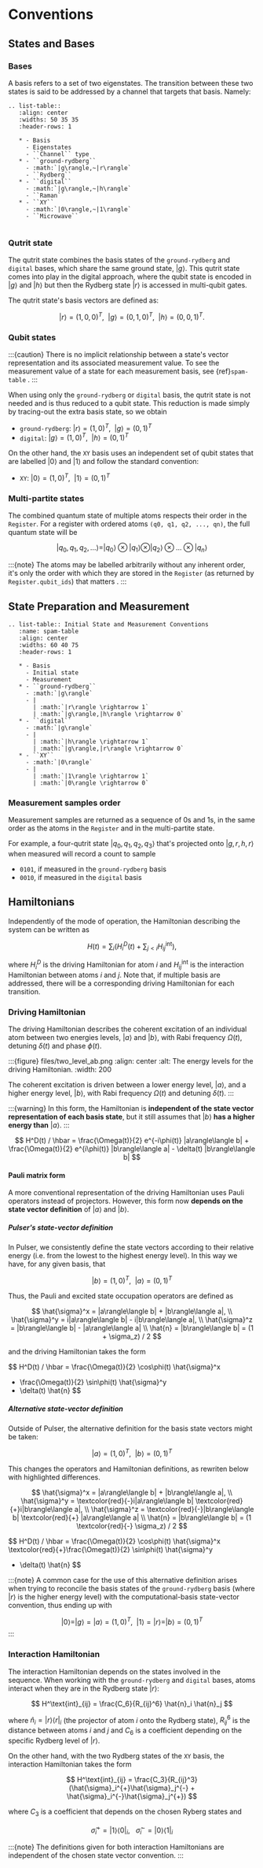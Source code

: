 # Conventions

## States and Bases

### Bases

A basis refers to a set of two eigenstates. The transition between
these two states is said to be addressed by a channel that targets that basis. Namely:

```{eval-rst}
.. list-table::
   :align: center
   :widths: 50 35 35
   :header-rows: 1

   * - Basis
     - Eigenstates
     - ``Channel`` type
   * - ``ground-rydberg``
     - :math:`|g\rangle,~|r\rangle`
     - ``Rydberg``
   * - ``digital``
     - :math:`|g\rangle,~|h\rangle`
     - ``Raman``
   * - ``XY``
     - :math:`|0\rangle,~|1\rangle`
     - ``Microwave``


```

### Qutrit state

The qutrit state combines the basis states of the `ground-rydberg` and `digital` bases,
which share the same ground state, $|g\rangle$. This qutrit state comes into play
in the digital approach, where the qubit state is encoded in $|g\rangle$ and
$|h\rangle$ but then the Rydberg state $|r\rangle$ is accessed in multi-qubit
gates.

The qutrit state's basis vectors are defined as:

$$
|r\rangle = (1, 0, 0)^T,~~|g\rangle = (0, 1, 0)^T, ~~|h\rangle = (0, 0, 1)^T.
$$

### Qubit states

:::{caution}
There is no implicit relationship between a state's vector representation and its
associated measurement value. To see the measurement value of a state for each
measurement basis, see {ref}`spam-table` .
:::

When using only the `ground-rydberg` or `digital` basis, the qutrit state is not
needed and is thus reduced to a qubit state. This reduction is made simply by tracing-out
the extra basis state, so we obtain

- `ground-rydberg`: $|r\rangle = (1, 0)^T,~~|g\rangle = (0, 1)^T$
- `digital`: $|g\rangle = (1, 0)^T,~~|h\rangle = (0, 1)^T$

On the other hand, the `XY` basis uses an independent set of qubit states that are
labelled $|0\rangle$ and $|1\rangle$ and follow the standard convention:

- `XY`: $|0\rangle = (1, 0)^T,~~|1\rangle = (0, 1)^T$

### Multi-partite states

The combined quantum state of multiple atoms respects their order in the `Register`.
For a register with ordered atoms `(q0, q1, q2, ..., qn)`, the full quantum state will be

$$
|q_0, q_1, q_2, ...\rangle = |q_0\rangle \otimes |q_1\rangle \otimes |q_2\rangle \otimes ... \otimes |q_n\rangle
$$

:::{note}
The atoms may be labelled arbitrarily without any inherent order, it's only the
order with which they are stored in the `Register` (as returned by
`Register.qubit_ids`) that matters .
:::


## State Preparation and Measurement

```{eval-rst}
.. list-table:: Initial State and Measurement Conventions
   :name: spam-table
   :align: center
   :widths: 60 40 75
   :header-rows: 1

   * - Basis
     - Initial state
     - Measurement
   * - ``ground-rydberg``
     - :math:`|g\rangle`
     - |
       | :math:`|r\rangle \rightarrow 1`
       | :math:`|g\rangle,|h\rangle \rightarrow 0`
   * - ``digital``
     - :math:`|g\rangle`
     - |
       | :math:`|h\rangle \rightarrow 1`
       | :math:`|g\rangle,|r\rangle \rightarrow 0`
   * - ``XY``
     - :math:`|0\rangle`
     - |
       | :math:`|1\rangle \rightarrow 1`
       | :math:`|0\rangle \rightarrow 0`
```

### Measurement samples order

Measurement samples are returned as a sequence of 0s and 1s, in
the same order as the atoms in the `Register` and in the multi-partite state.

For example, a four-qutrit state $|q_0, q_1, q_2, q_3\rangle$ that's
projected onto $|g, r, h, r\rangle$ when measured will record a count to
sample

- `0101`, if measured in the `ground-rydberg` basis
- `0010`, if measured in the `digital` basis

## Hamiltonians

Independently of the mode of operation, the Hamiltonian describing the system
can be written as

$$
H(t) = \sum_i \left (H^D_i(t) + \sum_{j<i}H^\text{int}_{ij} \right),
$$

where $H^D_i$ is the driving Hamiltonian for atom $i$ and
$H^\text{int}_{ij}$ is the interaction Hamiltonian between atoms $i$
and $j$. Note that, if multiple basis are addressed, there will be a
corresponding driving Hamiltonian for each transition.

### Driving Hamiltonian

The driving Hamiltonian describes the coherent excitation of an individual atom
between two energies levels, $|a\rangle$ and $|b\rangle$, with
Rabi frequency $\Omega(t)$, detuning $\delta(t)$ and phase $\phi(t)$.

:::{figure} files/two_level_ab.png
:align: center
:alt: The energy levels for the driving Hamiltonian.
:width: 200

The coherent excitation is driven between a lower energy level, $|a\rangle$, and a higher energy level,
$|b\rangle$, with Rabi frequency $\Omega(t)$ and detuning $\delta(t)$.
:::

:::{warning}
In this form, the Hamiltonian is **independent of the state vector representation of each basis state**,
but it still assumes that $|b\rangle$ **has a higher energy than** $|a\rangle$.
:::

$$
H^D(t) / \hbar = \frac{\Omega(t)}{2} e^{-i\phi(t)} |a\rangle\langle b| + \frac{\Omega(t)}{2} e^{i\phi(t)} |b\rangle\langle a| - \delta(t) |b\rangle\langle b|
$$

#### Pauli matrix form

A more conventional representation of the driving Hamiltonian uses Pauli operators
instead of projectors. However, this form now **depends on the state vector definition**
of $|a\rangle$ and $|b\rangle$.

##### Pulser's state-vector definition

In Pulser, we consistently define the state vectors according to their relative energy (i.e. from the lowest to the highest energy level).
In this way we have, for any given basis, that

$$
|b\rangle = (1, 0)^T,~~|a\rangle = (0, 1)^T
$$

Thus, the Pauli and excited state occupation operators are defined as

$$
\hat{\sigma}^x = |a\rangle\langle b| + |b\rangle\langle a|, \\
\hat{\sigma}^y = i|a\rangle\langle b| - i|b\rangle\langle a|, \\
\hat{\sigma}^z = |b\rangle\langle b| - |a\rangle\langle a|  \\
\hat{n} = |b\rangle\langle b| = (1 + \sigma_z) / 2
$$

and the driving Hamiltonian takes the form

$$
H^D(t) / \hbar = \frac{\Omega(t)}{2} \cos\phi(t) \hat{\sigma}^x
- \frac{\Omega(t)}{2} \sin\phi(t) \hat{\sigma}^y
- \delta(t) \hat{n}
$$

##### Alternative state-vector definition

Outside of Pulser, the alternative definition for the basis state
vectors might be taken:

$$
|a\rangle = (1, 0)^T,~~|b\rangle = (0, 1)^T
$$

This changes the operators and Hamiltonian definitions,
as rewriten below with highlighted differences.

$$
\hat{\sigma}^x = |a\rangle\langle b| + |b\rangle\langle a|, \\
\hat{\sigma}^y = \textcolor{red}{-}i|a\rangle\langle b| \textcolor{red}{+}i|b\rangle\langle a|, \\
\hat{\sigma}^z = \textcolor{red}{-}|b\rangle\langle b| \textcolor{red}{+} |a\rangle\langle a|  \\
\hat{n} = |b\rangle\langle b| = (1 \textcolor{red}{-} \sigma_z) / 2
$$

$$
H^D(t) / \hbar = \frac{\Omega(t)}{2} \cos\phi(t) \hat{\sigma}^x
\textcolor{red}{+}\frac{\Omega(t)}{2} \sin\phi(t) \hat{\sigma}^y
- \delta(t) \hat{n}
$$

:::{note}
A common case for the use of this alternative definition arises when
trying to reconcile the basis states of the `ground-rydberg` basis
(where $|r\rangle$ is the higher energy level) with the
computational-basis state-vector convention, thus ending up with

$$
|0\rangle = |g\rangle = |a\rangle = (1, 0)^T,~~|1\rangle = |r\rangle = |b\rangle = (0, 1)^T
$$
:::

### Interaction Hamiltonian

The interaction Hamiltonian depends on the states involved in the sequence.
When working with the `ground-rydberg` and `digital` bases, atoms interact
when they are in the Rydberg state $|r\rangle$:

$$
H^\text{int}_{ij} = \frac{C_6}{R_{ij}^6} \hat{n}_i \hat{n}_j
$$

where $\hat{n}_i = |r\rangle\langle r|_i$ (the projector of
atom $i$ onto the Rydberg state), $R_{ij}^6$ is the distance
between atoms $i$ and $j$ and $C_6$ is a coefficient
depending on the specific Rydberg level of $|r\rangle$.

On the other hand, with the two Rydberg states of the `XY`
basis, the interaction Hamiltonian takes the form

$$
H^\text{int}_{ij} =  \frac{C_3}{R_{ij}^3} (\hat{\sigma}_i^{+}\hat{\sigma}_j^{-} + \hat{\sigma}_i^{-}\hat{\sigma}_j^{+})
$$

where $C_3$ is a coefficient that depends on the chosen Ryberg states
and

$$
\hat{\sigma}_i^{+} =  |1\rangle\langle 0|_i,~~~\hat{\sigma}_i^{-} =  |0\rangle\langle 1|_i
$$

:::{note}
The definitions given for both interaction Hamiltonians are independent of the chosen state vector convention.
:::
